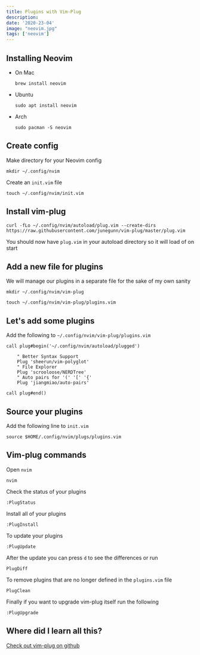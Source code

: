 ```yaml
---
title: Plugins with Vim-Plug
description: 
date: '2020-23-04'
image: "neovim.jpg"
tags: ['neovim']
---
```



## Installing Neovim

- On Mac

    ```
    brew install neovim
    ```

- Ubuntu

    ```
    sudo apt install neovim
    ```

- Arch

    ```
    sudo pacman -S neovim
    ```

## Create config 

Make directory for your Neovim config

```
mkdir ~/.config/nvim
```

Create an  `init.vim` file

```
touch ~/.config/nvim/init.vim
```

## Install vim-plug

```
curl -fLo ~/.config/nvim/autoload/plug.vim --create-dirs https://raw.githubusercontent.com/junegunn/vim-plug/master/plug.vim
```

You should now have `plug.vim` in your autoload directory so it will load of on start

## Add a new file for plugins

We will manage our plugins in a separate file for the sake of my own sanity

```
mkdir ~/.config/nvim/vim-plug

touch ~/.config/nvim/vim-plug/plugins.vim
```

## Let's add some plugins

Add the following to `~/.config/nvim/vim-plug/plugins.vim`

```
call plug#begin('~/.config/nvim/autoload/plugged')

	" Better Syntax Support
	Plug 'sheerun/vim-polyglot'
	" File Explorer
	Plug 'scrooloose/NERDTree'
	" Auto pairs for '(' '[' '{' 
	Plug 'jiangmiao/auto-pairs'

call plug#end()

```

## Source your plugins

Add the following line to `init.vim`

```
source $HOME/.config/nvim/plugs/plugins.vim
```

## Vim-plug commands

Open `nvim`

```
nvim
```

Check the status of your plugins

```
:PlugStatus
```

Install all of your plugins

```
:PlugInstall
```

To update your plugins

```
:PlugUpdate
```

After the update you can press `d` to see the differences or run

```
PlugDiff
```

To remove plugins that are no longer defined in the `plugins.vim` file

```
PlugClean
```

Finally if you want to upgrade vim-plug itself run the following

```
:PlugUpgrade
```

## Where did I learn all this?

[Check out vim-plug on github](https://github.com/junegunn/vim-plug)
